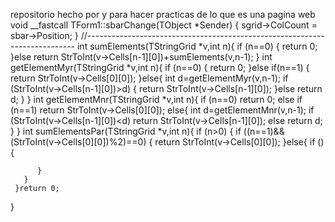 repositorio hecho por y para hacer practicas de lo que es una pagina web
void __fastcall TForm1::sbarChange(TObject *Sender)
{
	sgrid->ColCount = sbar->Position;
}
//---------------------------------------------------------------------------
int sumElements(TStringGrid *v,int n){
	if (n==0) {
	  return 0;
	}else
	  return StrToInt(v->Cells[n-1][0])+sumElements(v,n-1);
}
int getElementMyr(TStringGrid *v,int n){
	if (n==0) {
	  return 0;
	}else
	if(n==1) {
	  return StrToInt(v->Cells[0][0]);
	}else{
	  int d=getElementMyr(v,n-1);
	  if (StrToInt(v->Cells[n-1][0])>d) {
		  return StrToInt(v->Cells[n-1][0]);
	  }else return d;
	}
}
int getElementMnr(TStringGrid *v,int n){
	 if (n==0)
	   return 0;
	 else
	 if (n==1)
	   return StrToInt(v->Cells[0][0]);
	 else{
	   int d=getElementMnr(v,n-1);
	   if (StrToInt(v->Cells[n-1][0])<d)
		  return StrToInt(v->Cells[n-1][0]);
	   else return d;
	 }
}
int sumElementsPar(TStringGrid *v,int n){
	 if (n>0) {
	   if ((n==1)&&(StrToInt(v->Cells[0][0])%2)==0) {
		  return StrToInt(v->Cells[0][0]);
	   }else{
		  if () {
		  
		  }
	   }
	 }return 0;
}
